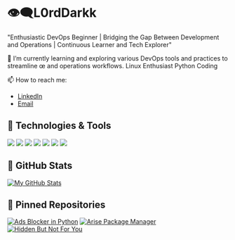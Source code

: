 # 👁‍🗨L0rdDarkk

"Enthusiastic DevOps Beginner | Bridging the Gap Between Development and Operations | Continuous Learner and Tech Explorer"

🌱 I’m currently learning and exploring various DevOps tools and practices to streamline œ and operations workflows.
   Linux Enthusiast 
   Python Coding

📫 How to reach me:
- [LinkedIn](https://www.linkedin.com/in/juled-mardodaj-54b593144/?originalSubdomain=al)
- [Email](mailto:jjtech23@yahoo.com)

## 🔧 Technologies & Tools

[![](https://img.shields.io/badge/-Docker-333333?style=flat&logo=docker&logoColor=white)](https://www.docker.com/)
[![](https://img.shields.io/badge/-Python-333333?style=flat&logo=python&logoColor=white)](https://www.python.org/)
[![](https://img.shields.io/badge/-Linux-333333?style=flat&logo=linux&logoColor=white)](https://www.linux.org/)
[![](https://img.shields.io/badge/-VSCode-333333?style=flat&logo=visual-studio-code&logoColor=white)](https://code.visualstudio.com/)
[![](https://img.shields.io/badge/-HTML-333333?style=flat&logo=html5&logoColor=white)](https://developer.mozilla.org/en-US/docs/Web/HTML)
[![](https://img.shields.io/badge/-CSS-333333?style=flat&logo=css3&logoColor=white)](https://developer.mozilla.org/en-US/docs/Web/CSS)
[![](https://img.shields.io/badge/-Arch_Linux-333333?style=flat&logo=arch-linux&logoColor=white)](https://archlinux.org/)


## 🚀 GitHub Stats

[![My GitHub Stats](https://github-readme-stats.vercel.app/api?username=L0rdDarkk&show_icons=true&hide_title=true)](https://github.com/L0rdDarkk)


## 📌 Pinned Repositories

[![Ads Blocker in Python](https://github-readme-stats.vercel.app/api/pin/?username=L0rdDarkk&repo=Ads_Blocker_py)](https://github.com/L0rdDarkk/Ads_Blocker_py)
[![Arise Package Manager](https://github-readme-stats.vercel.app/api/pin/?username=L0rdDarkk&repo=Arise-Package-Manager)](https://github.com/L0rdDarkk/Arise-Package-Manager)
[![Hidden But Not For You](https://github-readme-stats.vercel.app/api/pin/?username=L0rdDarkk&repo=Hidden-But-Not-For-You-)](https://github.com/L0rdDarkk/Hidden-But-Not-For-You-)



